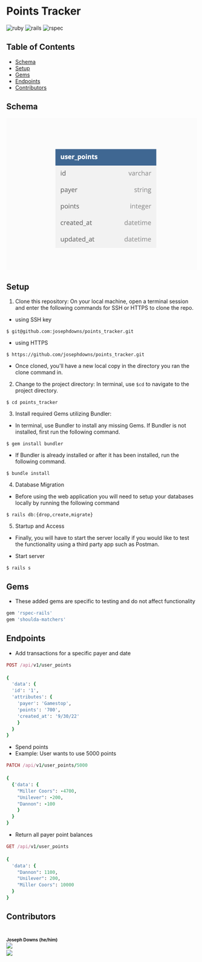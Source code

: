 # Points Tracker

![ruby](https://img.shields.io/badge/Ruby-2.7.4-red)
![rails](https://img.shields.io/badge/Rails-7.0.4-red)
![rspec](https://img.shields.io/badge/RSpec-3.11.0-green)

## Table of Contents
- [Schema](#schema)
- [Setup](#setup)
- [Gems](#gems)
- [Endpoints](#endpoints)
- [Contributors](#contributors)

## Schema

![schema](./app/media/images/Screen%20Shot%202022-09-29%20at%2014.45.23.png)

## Setup

1. Clone this repository: On your local machine, open a terminal session and enter the following commands for SSH or HTTPS to clone the repo.

- using SSH key <br>
```shell
$ git@github.com:josephdowns/points_tracker.git
```

- using HTTPS <br>
```shell
$ https://github.com/josephdowns/points_tracker.git
```

- Once cloned, you'll have a new local copy in the directory you ran the clone command in.

2. Change to the project directory: In terminal, use `$cd` to navigate to the project directory.
```shell
$ cd points_tracker
```

3. Install required Gems utilizing Bundler: <br>
- In terminal, use Bundler to install any missing Gems. If Bundler is not installed, first run the following command.
```shell
$ gem install bundler
```

- If Bundler is already installed or after it has been installed, run the following command.
```shell
$ bundle install
```

4. Database Migration<br>
- Before using the web application you will need to setup your databases locally by running the following command
```shell
$ rails db:{drop,create,migrate}
```
5. Startup and Access<br>
- Finally, you will have to start the server locally if you would like to test the functionality using a third party app such as Postman.

- Start server
```shell
$ rails s
```
## Gems
- These added gems are specific to testing and do not affect functionality
````ruby
gem 'rspec-rails'
gem 'shoulda-matchers'
````

## Endpoints

- Add transactions for a specific payer and date

````ruby
POST /api/v1/user_points

{
  'data': {
  'id': '1',
  'attributes': {
    'payer': 'Gamestop',
    'points': '700',
    'created_at': '9/30/22'
    }
  }
}
````

- Spend points
- Example: User wants to use 5000 points
````ruby
PATCH /api/v1/user_points/5000

{
  {'data': {
    "Miller Coors": -4700, 
    "Unilever": -200, 
    "Dannon": -100
    }
  }
}
````

- Return all payer point balances
````ruby
GET /api/v1/user_points

{
  'data': {
    "Dannon": 1100,
    "Unilever": 200,
    "Miller Coors": 10000
  }
}
````

## Contributors

<td align="center"><img src="https://avatars.githubusercontent.com/u/93220002?s=400&u=9e2d707e1b8f15766ce240ab4272fa2fde076e87&v=4" width="100px;" alt=""/><br /><sub><b>Joseph Downs (he/him)</b></sub></a><br /><a href="https://www.linkedin.com/in/josdowns/" title ="Linked In"><img src="https://img.shields.io/badge/LinkedIn-0077B5?style=for-the-badge&logo=linkedin&logoColor=white" /></a><br /><a href="https://github.com/josephdowns" title ="GitHub"><img src="https://img.shields.io/badge/GitHub-100000?style=for-the-badge&logo=github&logoColor=white" width="115"></td>